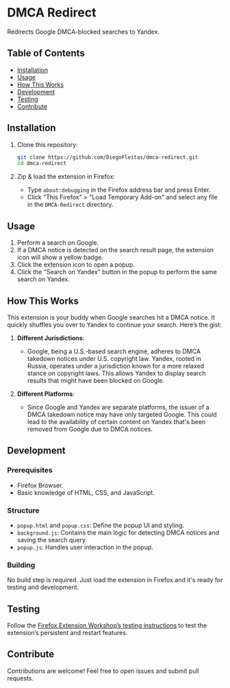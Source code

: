 # DMCA Redirect

Redirects Google DMCA-blocked searches to Yandex.

## Table of Contents

- [Installation](#installation)
- [Usage](#usage)
- [How This Works](#how-this-works)
- [Development](#development)
- [Testing](#testing)
- [Contribute](#contribute)

## Installation

1. Clone this repository:

   ```bash
   git clone https://github.com/DiegoFleitas/dmca-redirect.git
   cd dmca-redirect
   ```

2. Zip & load the extension in Firefox:
   - Type `about:debugging` in the Firefox address bar and press Enter.
   - Click "This Firefox" > "Load Temporary Add-on" and select any file in the `DMCA-Redirect` directory.

## Usage

1. Perform a search on Google.
2. If a DMCA notice is detected on the search result page, the extension icon will show a yellow badge.
3. Click the extension icon to open a popup.
4. Click the "Search on Yandex" button in the popup to perform the same search on Yandex.

## How This Works

This extension is your buddy when Google searches hit a DMCA notice. It quickly shuffles you over to Yandex to continue your search. Here’s the gist:

1. **Different Jurisdictions**:
    - Google, being a U.S.-based search engine, adheres to DMCA takedown notices under U.S. copyright law. Yandex, rooted in Russia, operates under a jurisdiction known for a more relaxed stance on copyright laws. This allows Yandex to display search results that might have been blocked on Google.

2. **Different Platforms**:
    - Since Google and Yandex are separate platforms, the issuer of a DMCA takedown notice may have only targeted Google. This could lead to the availability of certain content on Yandex that's been removed from Google due to DMCA notices.

## Development

### Prerequisites

- Firefox Browser.
- Basic knowledge of HTML, CSS, and JavaScript.

### Structure

- `popup.html` and `popup.css`: Define the popup UI and styling.
- `background.js`: Contains the main logic for detecting DMCA notices and saving the search query.
- `popup.js`: Handles user interaction in the popup.

### Building

No build step is required. Just load the extension in Firefox and it's ready for testing and development.

## Testing

Follow the [Firefox Extension Workshop’s testing instructions](https://extensionworkshop.com/documentation/develop/testing-persistent-and-restart-features/) to test the extension’s persistent and restart features.

## Contribute

Contributions are welcome! Feel free to open issues and submit pull requests.

